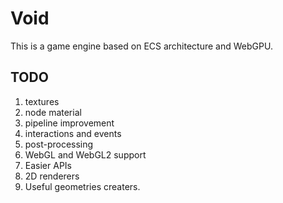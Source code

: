 # Void

This is a game engine based on ECS architecture and WebGPU.

## TODO

1. textures
2. node material
3. pipeline improvement
4. interactions and events
5. post-processing
6. WebGL and WebGL2 support
7. Easier APIs
8. 2D renderers
9. Useful geometries creaters.
